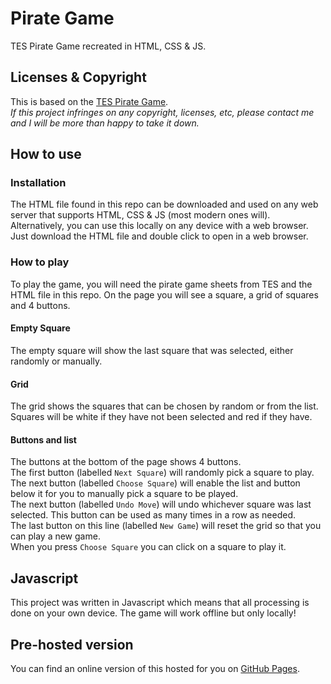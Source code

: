 # Pirate Game
TES Pirate Game recreated in HTML, CSS & JS.  
## Licenses & Copyright
This is based on the [TES Pirate Game](https://www.tes.com/teaching-resource/the-pirate-game-end-of-term-activity-6258063).  
*If this project infringes on any copyright, licenses, etc, please contact me and I will be more than happy to take it down.*  
## How to use
### Installation
The HTML file found in this repo can be downloaded and used on any web server that supports HTML, CSS & JS (most modern ones will).  
Alternatively, you can use this locally on any device with a web browser. Just download the HTML file and double click to open in a web browser.
### How to play
To play the game, you will need the pirate game sheets from TES and the HTML file in this repo. On the page you will see a square, a grid of squares and 4 buttons.  
#### Empty Square
The empty square will show the last square that was selected, either randomly or manually.  
#### Grid
The grid shows the squares that can be chosen by random or from the list. Squares will be white if they have not been selected and red if they have.  
#### Buttons and list
The buttons at the bottom of the page shows 4 buttons.    
The first button (labelled `Next Square`) will randomly pick a square to play.  
The next button (labelled `Choose Square`) will enable the list and button below it for you to manually pick a square to be played.  
The next button (labelled `Undo Move`) will undo whichever square was last selected. This button can be used as many times in a row as needed.  
The last button on this line (labelled `New Game`) will reset the grid so that you can play a new game.  
When you press `Choose Square` you can click on a square to play it.   
## Javascript
This project was written in Javascript which means that all processing is done on your own device. The game will work offline but only locally!  
## Pre-hosted version
You can find an online version of this hosted for you on [GitHub Pages](https://Xhelphin.github.io/pirate-game/pirategame.html).  
